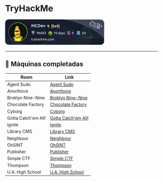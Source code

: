 # TryHackMe

[![TryHackMe Profile](tryhackme.png)](https://tryhackme.com/p/MCDev)

---

## 🧠 Máquinas completadas

| Room                | Link                                                                                                           |
| ------------------- | -------------------------------------------------------------------------------------------------------------- |
| Agent Sudo          | [Agent Sudo](https://github.com/MCornejoDev/TryHackMe/blob/main/rooms/agent-sudo/machine.md)                   |
| Anonforce           | [Anonforce](https://github.com/MCornejoDev/TryHackMe/blob/main/rooms/anonforce/machine.md)                     |
| Broklyn Nine-Nine   | [Broklyn Nine-Nine](https://github.com/MCornejoDev/TryHackMe/blob/main/rooms/brooklyn-nine/machine.md)         |
| Chocolate Factory   | [Chocolate Factory](https://github.com/MCornejoDev/TryHackMe/blob/main/rooms/chocolate-factory/machine.md)     |
| Cyborg              | [Cyborg](https://github.com/MCornejoDev/TryHackMe/blob/main/rooms/cyborg/machine.md)                           |
| Gotta Catch'em All! | [Gotta Catch'em All!](https://github.com/MCornejoDev/TryHackMe/blob/main/rooms/gotta-catch'em-all!/machine.md) |
| Ignite              | [Ignite](https://github.com/MCornejoDev/TryHackMe/blob/main/rooms/ignite/machine.md)                           |
| Library CMS         | [Library CMS](https://github.com/MCornejoDev/TryHackMe/blob/main/rooms/library-cms/machine.md)                 |
| Neighbour           | [Neighbour](https://github.com/MCornejoDev/TryHackMe/blob/main/rooms/neighbour/machine.md)                     |
| OhSINT              | [OhSINT](https://github.com/MCornejoDev/TryHackMe/blob/main/rooms/ohsint/machine.md)                           |
| Publisher           | [Publisher](https://github.com/MCornejoDev/TryHackMe/blob/main/rooms/publisher/machine.md)                     |
| Simple CTF          | [Simple CTF](https://github.com/MCornejoDev/TryHackMe/blob/main/rooms/simple-ctf/machine.md)                   |
| Thompson            | [Thompson](https://github.com/MCornejoDev/TryHackMe/blob/main/rooms/thompson/machine.md)                       |
| U.A. High School    | [U.A. High School](https://github.com/MCornejoDev/TryHackMe/blob/main/rooms/u.a.-high-school/machine.md)       |
